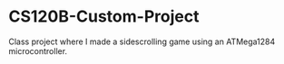# CS120B-Custom-Project

Class project where I made a sidescrolling game using an ATMega1284 microcontroller.
